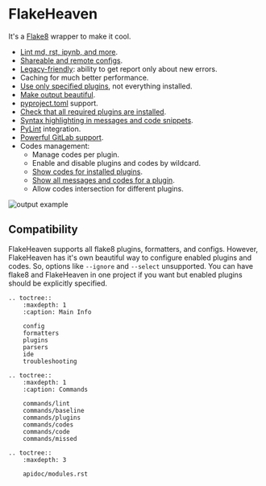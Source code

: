 # FlakeHeaven

It's a [Flake8](https://gitlab.com/pycqa/flake8) wrapper to make it cool.

+ [Lint md, rst, ipynb, and more](https://github.com/flakeheaven/flakeheaven/blob/main/docs/parsers.md).
+ [Shareable and remote configs](https://github.com/flakeheaven/flakeheaven/blob/main/docs/config.md#base).
+ [Legacy-friendly](https://github.com/flakeheaven/flakeheaven/blob/main/docs/commands/baseline.md): ability to get report only about new errors.
+ Caching for much better performance.
+ [Use only specified plugins](https://github.com/flakeheaven/flakeheaven/blob/main/docs/config.md#plugins), not everything installed.
+ [Make output beautiful](https://github.com/flakeheaven/flakeheaven/blob/main/docs/formatters.md).
+ [pyproject.toml](https://www.python.org/dev/peps/pep-0518/) support.
+ [Check that all required plugins are installed](https://github.com/flakeheaven/flakeheaven/blob/main/docs/commands/missed.md).
+ [Syntax highlighting in messages and code snippets](https://github.com/flakeheaven/flakeheaven/blob/masmainter/docs/formatters.md#colored-with-source-code).
+ [PyLint](https://github.com/PyCQA/pylint) integration.
+ [Powerful GitLab support](https://github.com/flakeheaven/flakeheaven/blob/main/docs/formatters.md#gitlab).
+ Codes management:
    + Manage codes per plugin.
    + Enable and disable plugins and codes by wildcard.
    + [Show codes for installed plugins](https://github.com/flakeheaven/flakeheaven/blob/main/docs/commands/plugins.md).
    + [Show all messages and codes for a plugin](https://github.com/flakeheaven/flakeheaven/blob/main/docs/commands/codes.md).
    + Allow codes intersection for different plugins.

![output example](../assets/grouped.png)

## Compatibility

FlakeHeaven supports all flake8 plugins, formatters, and configs. However, FlakeHeaven has it's own beautiful way to configure enabled plugins and codes. So, options like `--ignore` and `--select` unsupported. You can have flake8 and FlakeHeaven in one project if you want but enabled plugins should be explicitly specified.

```{eval-rst}
.. toctree::
    :maxdepth: 1
    :caption: Main Info

    config
    formatters
    plugins
    parsers
    ide
    troubleshooting

.. toctree::
    :maxdepth: 1
    :caption: Commands

    commands/lint
    commands/baseline
    commands/plugins
    commands/codes
    commands/code
    commands/missed

.. toctree::
    :maxdepth: 3

    apidoc/modules.rst
```
